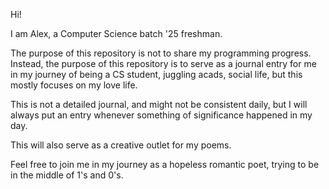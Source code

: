 Hi!

I am Alex,
a Computer Science batch '25 freshman.

The purpose of this repository is not to share my programming progress.
Instead, the purpose of this repository is to serve as a journal entry for me in my journey of being a CS student,
juggling acads, social life, but this mostly focuses on my love life.

This is not a detailed journal, and might not be consistent daily,
but I will always put an entry whenever something of significance happened in my day.

This will also serve as a creative outlet for my poems.

Feel free to join me in my journey as a hopeless romantic poet, trying to be in the middle of 1's and 0's.
